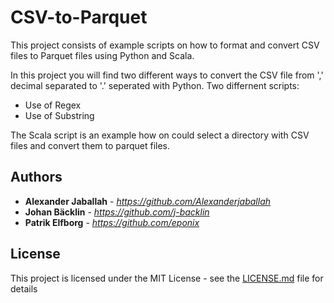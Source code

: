 # CSV-to-Parquet

This project consists of example scripts on how to format and convert CSV files to Parquet files using Python and Scala. 

In this project you will find two different ways to convert the CSV file from ',' decimal separated to '.' seperated with Python. 
Two differnent scripts:
* Use of Regex
* Use of Substring

The Scala script is an example how on could select a directory with CSV files and convert them to parquet files. 

## Authors

* **Alexander Jaballah** - *https://github.com/Alexanderjaballah*
* **Johan Bäcklin** - *https://github.com/j-backlin*
* **Patrik Elfborg** - *https://github.com/eponix*


## License

This project is licensed under the MIT License - see the [LICENSE.md](LICENSE.md) file for details
